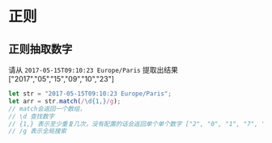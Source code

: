 # 正则

## 正则抽取数字

请从 `2017-05-15T09:10:23 Europe/Paris` 提取出结果["2017","05","15","09","10","23"]

```js
let str = "2017-05-15T09:10:23 Europe/Paris";
let arr = str.match(/\d{1,}/g);
// match会返回一个数组，
// \d 查找数字
// {1,} 表示至少重复几次，没有配置的话会返回单个单个数字 ["2", "0", "1", "7", "0", "5", "1", "5", "0", "9", "1", "0", "2", "3"]
// /g 表示全局搜索
```
